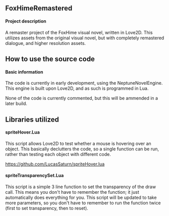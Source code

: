 ## FoxHimeRemastered

#### Project description
A remaster project of the FoxHime visual novel, written in Love2D. This utilizes assets from the original visual novel, but with completely remastered dialogue, and higher resolution assets.

## How to use the source code

#### Basic information
The code is currently in early development, using the NeptuneNovelEngine. This engine is built upon Love2D, and as such is programmed in Lua. 

None of the code is currently commented, but this will be ammended in a later build.

## Libraries utilized

#### spriteHover.Lua

This script allows Love2D to test whether a mouse is hovering over an object. This basically declutters the code, so a single function can be run, rather than testing each object with different code.

https://github.com/LucasSaturn/spriteHover.lua

#### spriteTransparencySet.Lua

This script is a simple 3 line function to set the transparency of the draw call. This means you don't have to remember the function; it just automatically does everything for you. This script will be updated to take more parameters, so you don't have to remember to run the function twice (first to set transparency, then to reset).
